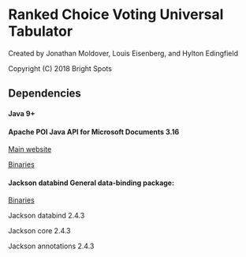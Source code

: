 # Ranked Choice Voting Universal Tabulator
Created by Jonathan Moldover, Louis Eisenberg, and Hylton Edingfield

Copyright (C) 2018 Bright Spots

## Dependencies

#### Java 9+

#### Apache POI Java API for Microsoft Documents 3.16
[Main website](https://poi.apache.org/index.html)

[Binaries](https://archive.apache.org/dist/poi/release/bin/poi-bin-3.16-20170419.tar.gz)

#### Jackson databind General data-binding package:
[Binaries](http://central.maven.org/maven2/com/fasterxml/jackson/core/)

Jackson databind 2.4.3

Jackson core 2.4.3

Jackson annotations 2.4.3
